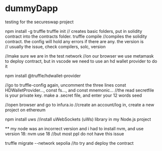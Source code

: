 # dummyDapp
testing for the secureswap project

npm install -g truffle
truffle init    // creates basic folders, put in solidity contract into the contracts folder.
truffle compile //compiles the solidity contract. the config will hold any errors if there are any. the version is   
                // usually the issue, check compilers, solc, version

//make sure we are in the test network
//on our browser we use metamask to deploy contract, but in vscode we need to use an hd wallet provider to do it

npm install @truffle/hdwallet-provider

//go to truffle-config again, uncomment the three lines const HDWalletProvider..., const fs..., and const mnemonic...
//the read secretfile is your private key. make a .secret file, and enter your 12 words seed

//open browser and go to infura.io
//create an account/log in, create a new project on ethereum

npm install uws //install uWebSockets (uWs) library in my Node.js project

** my node was an incorrect version and i had to install nvm, and use version 18:
nvm use 18 //but most ppl do not have this issue

truffle migrate --network sepolia //to try and deploy the contract
